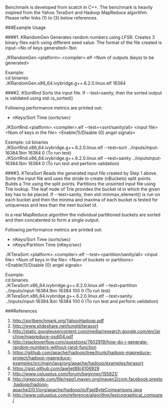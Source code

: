 Benchmark is developed from scatch in C++. The benchmark is heavily inspired from
the Yahoo TeraSort and Hadoop MapReduce algorithm. Please refer links (1) to (3) below references.

###Example Usage

####1. KRandomGen
Generates random numbers using LFSR. Creates 3 binary files each using different seed value.
The format of the file created is input\-\<No of keys generated\>.1bin

./KRandomGen\.\<platform\>\.\<compiler\>.elf \<Num of outputs (keys) to be generated\>

Example: <br/>
cd binaries <br/>
./KRandomGen.x86_64.ivybridge.g++.6.2.0.linux.elf 16384 <br/>

####2. KSortRnd
Sorts the input file. If --test=sanity, then the sorted output is validated using std::is_sorted()

Following performance metrics are printed out:
- nKeys/Sort Time (sorts/sec)

./KSortRnd\.\<platform\>\.\<compiler\>.elf --test=\<sort/sanity/all\> \<input file\> \<Num of keys in the file\> \<Enable\(1\)/Disable \(0\) angel signals\>

Example:
cd binaries <br/>
./KSortRnd.x86_64.ivybridge.g++.6.2.0.linux.elf --test=sort ../inputs/input-16384.1bin 16384 0 (To run test) <br/>
./KSortRnd.x86_64.ivybridge.g++.6.2.0.linux.elf --test=sanity ../inputsinput-16384.1bin 16384 0 (To run test and perform validation) <br/>

####3. KTeraSort
Reads the generated input file created by Step 1 above. Sorts the input file and uses the stride to create
(nBuckets) split points. Builds a Trie using the split points. Partitions the unsorted input file using Trie lookup. The leaf node of Trie provides the bucket id in which the given
key has to be placed. If --test=sanity, then std::minmax_element() is run on each bucket and then the minima and maxima of each bucket is tested for uniqueness and less than
the next bucket id.

In a real MapReduce algorithm the individual partitioned buckets are sorted and then concatented to form a single output.

Following performance metrics are printed out:
- nKeys/Sort Time (sorts/sec)
- nKeys/Partition Time (nKeys/sec)

./KTeraSort\.\<platform\>\.\<compiler\>.elf --test=\<partition/sanity/all\> \<input file\> \<Num of keys in the file\> \<Num of buckets or partitions\> \<Enable\(1\)/Disable \(0\) angel signals\>

Example: <br/>
cd binaries <br/>
./KTeraSort.x86_64.ivybridge.g++.6.2.0.linux.elf --test=partition ../inputs/input-16384.1bin 16384 100 0 (To run test) <br/>
./KTeraSort.x86_64.ivybridge.g++.6.2.0.linux.elf --test=sanity ../inputs/input-16384.1bin 16384 100 0 (To run test and perform validation) <br/>

###References
1. http://sortbenchmark.org/YahooHadoop.pdf
2. http://www.slideshare.net/tungld/terasort
3. http://static.googleusercontent.com/media/research.google.com/en//archive/mapreduce-osdi04.pdf
4. http://stackoverflow.com/questions/7602919/how-do-i-generate-random-numbers-without-rand-function
5. https://github.com/apache/hadoop/tree/trunk/hadoop-mapreduce-project/hadoop-mapreduce-examples/src/main/java/org/apache/hadoop/examples/terasort
6. https://gist.github.com/lawliet89/4106929
7. http://www.cplusplus.com/forum/beginner/155821/
8. http://grepcode.com/file/repo1.maven.org/maven2/com.facebook.presto.hadoop/hadoop-apache2/0.1/org/apache/hadoop/io/FastByteComparisons.java
9. http://www.cplusplus.com/reference/algorithm/lexicographical_compare/
